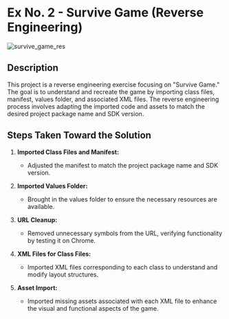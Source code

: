 # Ex No. 2 - Survive Game (Reverse Engineering)

![survive_game_res](https://github.com/MaayanShiran/Ex_2_Survive_Game/assets/95546841/d6e38584-76b7-45e7-8837-2e45bb5a47c9)

## Description
This project is a reverse engineering exercise focusing on "Survive Game." The goal is to understand and recreate the game by importing class files, manifest, values folder, and associated XML files. The reverse engineering process involves adapting the imported code and assets to match the desired project package name and SDK version.

## Steps Taken Toward the Solution
1. **Imported Class Files and Manifest:**
   - Adjusted the manifest to match the project package name and SDK version.

2. **Imported Values Folder:**
   - Brought in the values folder to ensure the necessary resources are available.

3. **URL Cleanup:**
   - Removed unnecessary symbols from the URL, verifying functionality by testing it on Chrome.

4. **XML Files for Class Files:**
   - Imported XML files corresponding to each class to understand and modify layout structures.

5. **Asset Import:**
   - Imported missing assets associated with each XML file to enhance the visual and functional aspects of the game.


